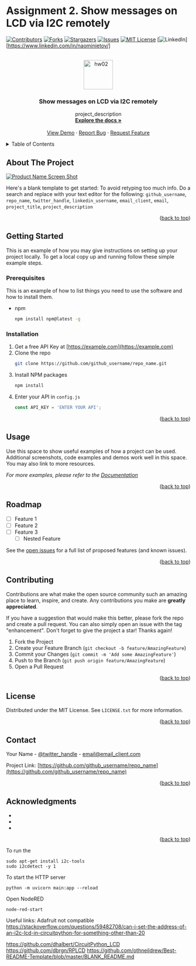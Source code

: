 # Assignment 2. Show messages on LCD via I2C remotely

<div id="top"></div>

<!-- PROJECT SHIELDS -->
<!--
*** I'm using markdown "reference style" links for readability.
*** Reference links are enclosed in brackets [ ] instead of parentheses ( ).
*** See the bottom of this document for the declaration of the reference variables
*** for contributors-url, forks-url, etc. This is an optional, concise syntax you may use.
*** https://www.markdownguide.org/basic-syntax/#reference-style-links
-->
[![Contributors][contributors-shield]][contributors-url]
[![Forks][forks-shield]][forks-url]
[![Stargazers][stars-shield]][stars-url]
[![Issues][issues-shield]][issues-url]
[![MIT License][license-shield]][license-url]
[![LinkedIn][linkedin-shield]][https://www.linkedin.com/in/naominietov/]



<!-- PROJECT LOGO -->
<br />
<div align="center">
  <a href="https://github.com/naominietov/embedded_linux">
    <img src="images/hw02.png" alt="hw02" width="80" height="80">
  </a>

<h3 align="center">Show messages on LCD via I2C remotely</h3>

  <p align="center">
    project_description
    <br />
    <a href="https://github.com/naominietov/embedded_linux"><strong>Explore the docs »</strong></a>
    <br />
    <br />
    <a href="https://github.com/naominietov/embedded_linux">View Demo</a>
    ·
    <a href="https://github.com/naominietov/embedded_linux/issues">Report Bug</a>
    ·
    <a href="https://github.com/naominietov/embedded_linux/issues">Request Feature</a>
  </p>
</div>



<!-- TABLE OF CONTENTS -->
<details>
  <summary>Table of Contents</summary>
  <ol>
    <li>
      <a href="#about-the-project">About The Project</a>
    </li>
    <li>
      <a href="#getting-started">Getting Started</a>
      <ul>
        <li><a href="#prerequisites">Prerequisites</a></li>
        <li><a href="#installation">Installation</a></li>
      </ul>
    </li>
    <li><a href="#usage">Usage</a></li>
    <li><a href="#roadmap">Roadmap</a></li>
    <li><a href="#contributing">Contributing</a></li>
    <li><a href="#license">License</a></li>
    <li><a href="#contact">Contact</a></li>
    <li><a href="#acknowledgments">Acknowledgments</a></li>
  </ol>
</details>



<!-- ABOUT THE PROJECT -->
## About The Project

[![Product Name Screen Shot][product-screenshot]](https://example.com)

Here's a blank template to get started: To avoid retyping too much info. Do a search and replace with your text editor for the following: `github_username`, `repo_name`, `twitter_handle`, `linkedin_username`, `email_client`, `email`, `project_title`, `project_description`

<p align="right">(<a href="#top">back to top</a>)</p>


<!-- GETTING STARTED -->
## Getting Started

This is an example of how you may give instructions on setting up your project locally.
To get a local copy up and running follow these simple example steps.

### Prerequisites

This is an example of how to list things you need to use the software and how to install them.
* npm
  ```sh
  npm install npm@latest -g
  ```

### Installation

1. Get a free API Key at [https://example.com](https://example.com)
2. Clone the repo
   ```sh
   git clone https://github.com/github_username/repo_name.git
   ```
3. Install NPM packages
   ```sh
   npm install
   ```
4. Enter your API in `config.js`
   ```js
   const API_KEY = 'ENTER YOUR API';
   ```

<p align="right">(<a href="#top">back to top</a>)</p>



<!-- USAGE EXAMPLES -->
## Usage

Use this space to show useful examples of how a project can be used. Additional screenshots, code examples and demos work well in this space. You may also link to more resources.

_For more examples, please refer to the [Documentation](https://example.com)_

<p align="right">(<a href="#top">back to top</a>)</p>



<!-- ROADMAP -->
## Roadmap

- [ ] Feature 1
- [ ] Feature 2
- [ ] Feature 3
    - [ ] Nested Feature

See the [open issues](https://github.com/github_username/repo_name/issues) for a full list of proposed features (and known issues).

<p align="right">(<a href="#top">back to top</a>)</p>



<!-- CONTRIBUTING -->
## Contributing

Contributions are what make the open source community such an amazing place to learn, inspire, and create. Any contributions you make are **greatly appreciated**.

If you have a suggestion that would make this better, please fork the repo and create a pull request. You can also simply open an issue with the tag "enhancement".
Don't forget to give the project a star! Thanks again!

1. Fork the Project
2. Create your Feature Branch (`git checkout -b feature/AmazingFeature`)
3. Commit your Changes (`git commit -m 'Add some AmazingFeature'`)
4. Push to the Branch (`git push origin feature/AmazingFeature`)
5. Open a Pull Request

<p align="right">(<a href="#top">back to top</a>)</p>



<!-- LICENSE -->
## License

Distributed under the MIT License. See `LICENSE.txt` for more information.

<p align="right">(<a href="#top">back to top</a>)</p>



<!-- CONTACT -->
## Contact

Your Name - [@twitter_handle](https://twitter.com/twitter_handle) - email@email_client.com

Project Link: [https://github.com/github_username/repo_name](https://github.com/github_username/repo_name)

<p align="right">(<a href="#top">back to top</a>)</p>



<!-- ACKNOWLEDGMENTS -->
## Acknowledgments

* []()
* []()
* []()

<p align="right">(<a href="#top">back to top</a>)</p>



<!-- MARKDOWN LINKS & IMAGES -->
<!-- https://www.markdownguide.org/basic-syntax/#reference-style-links -->
[contributors-shield]: https://img.shields.io/github/contributors/naominietov/embedded_linux.svg?style=for-the-badge
[contributors-url]: https://github.com/naominietov/embedded_linux/graphs/contributors
[forks-shield]: https://img.shields.io/github/forks/naominietov/embedded_linux.svg?style=for-the-badge
[forks-url]: https://github.com/naominietov/embedded_linux/network/members
[stars-shield]: https://img.shields.io/github/stars/naominietov/embedded_linux.svg?style=for-the-badge
[stars-url]: https://github.com/naominietov/embedded_linux/stargazers
[issues-shield]: https://img.shields.io/github/issues/naominietov/embedded_linux.svg?style=for-the-badge
[issues-url]: https://github.com/naominietov/embedded_linux/issues
[license-shield]: https://img.shields.io/github/license/naominietov/embedded_linux.svg?style=for-the-badge
[license-url]: https://github.com/naominietov/embedded_linux/blob/master/LICENSE.txt
[linkedin-shield]: https://img.shields.io/badge/-LinkedIn-black.svg?style=for-the-badge&logo=linkedin&colorB=555
[linkedin-url]: https://www.linkedin.com/in/naominietov/
[product-screenshot]: images/screenshot.png

To run the 
```
sudo apt-get install i2c-tools
sudo i2cdetect -y 1
```

To start the HTTP server
```
python -m uvicorn main:app --reload
```
Open NodeRED
```
node-red-start

```

Useful links:
Adafruit not compatible
https://stackoverflow.com/questions/59482708/can-i-set-the-address-of-an-i2c-lcd-in-circuitpython-for-something-other-than-20

https://github.com/dhalbert/CircuitPython_LCD
https://github.com/dbrgn/RPLCD
https://github.com/othneildrew/Best-README-Template/blob/master/BLANK_README.md
